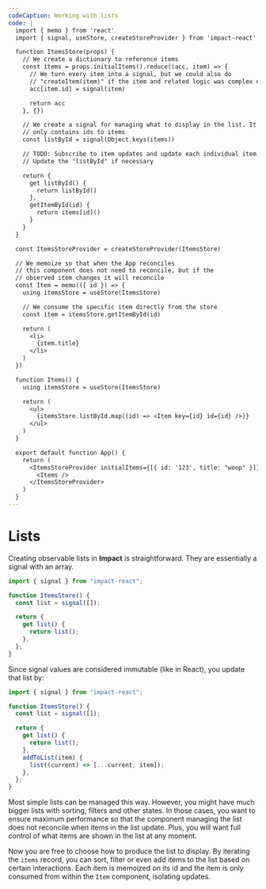 ```yaml
---
codeCaption: Working with lists
code: |
  import { memo } from 'react'
  import { signal, useStore, createStoreProvider } from 'impact-react'

  function ItemsStore(props) {
    // We create a dictionary to reference items
    const items = props.initialItems().reduce((acc, item) => {
      // We turn every item into a signal, but we could also do
      // "createItem(item)" if the item and related logic was complex enough
      acc[item.id] = signal(item)

      return acc
    }, {})

    // We create a signal for managing what to display in the list. It
    // only contains ids to items
    const listById = signal(Object.keys(items))

    // TODO: Subscribe to item updates and update each individual item.
    // Update the "listById" if necessary

    return {
      get listById() {
        return listById()
      },
      getItemById(id) {
        return items[id]()
      }
    }
  }

  const ItemsStoreProvider = createStoreProvider(ItemsStore)

  // We memoize so that when the App reconciles
  // this component does not need to reconcile, but if the
  // observed item changes it will reconcile
  const Item = memo(({ id }) => {
    using itemsStore = useStore(ItemsStore)

    // We consume the specific item directly from the store
    const item = itemsStore.getItemById(id)

    return (
      <li>
        {item.title}
      </li>
    )
  })

  function Items() {
    using itemsStore = useStore(ItemsStore)

    return (
      <ul>
        {itemsStore.listById.map((id) => <Item key={id} id={id} />)}
      </ul>
    )
  }

  export default function App() {
    return (
      <ItemsStoreProvider initialItems={[{ id: '123', title: "woop" }]}>
        <Items />
      </ItemsStoreProvider>
    )
  }
---
```


# Lists

Creating observable lists in **Impact** is straightforward. They are essentially a signal with an array.

```ts
import { signal } from "impact-react";

function ItemsStore() {
  const list = signal([]);

  return {
    get list() {
      return list();
    },
  };
}
```

Since signal values are considered immutable (like in React), you update that list by:

```ts
import { signal } from "impact-react";

function ItemsStore() {
  const list = signal([]);

  return {
    get list() {
      return list();
    },
    addToList(item) {
      list((current) => [...current, item]);
    },
  };
}
```

Most simple lists can be managed this way. However, you might have much bigger lists with sorting, filters and other states. In those cases, you want to ensure maximum performance so that the component managing the list does not reconcile when items in the list update. Plus, you will want full control of what items are shown in the list at any moment.

<ClientOnly>
 <Playground />
</ClientOnly>

Now you are free to choose how to produce the list to display. By iterating the `items` record, you can sort, filter or even add items to the list based on certain interactions. Each item is memoized on its id and the item is only consumed from within the `Item` component, isolating updates.
